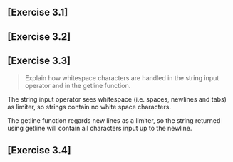 ## [Exercise 3.1]

## [Exercise 3.2]

## [Exercise 3.3]
> Explain how whitespace characters are handled in the string input operator and in the getline function.

The string input operator sees whitespace (i.e. spaces, newlines and tabs) as limiter, so strings contain no white space characters.

The getline function regards new lines as a limiter, so the string returned using getline will contain all characters input up to the newline.

## [Exercise 3.4]